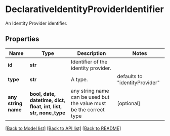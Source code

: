 # DeclarativeIdentityProviderIdentifier

An Identity Provider identifier.

## Properties
Name | Type | Description | Notes
------------ | ------------- | ------------- | -------------
**id** | **str** | Identifier of the identity provider. | 
**type** | **str** | A type. | defaults to "identityProvider"
**any string name** | **bool, date, datetime, dict, float, int, list, str, none_type** | any string name can be used but the value must be the correct type | [optional]

[[Back to Model list]](../README.md#documentation-for-models) [[Back to API list]](../README.md#documentation-for-api-endpoints) [[Back to README]](../README.md)


